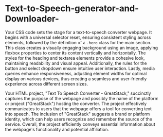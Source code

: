 # Text-to-Speech-generator-and-Downloader-


Your CSS code sets the stage for a text-to-speech converter webpage. It begins with a universal selector reset, ensuring consistent styling across elements, followed by the definition of a `.hero` class for the main section. This class creates a visually engaging background using an image, applying flexbox properties to center its content vertically and horizontally. The styles for the heading and textarea elements provide a cohesive look, maintaining readability and visual appeal. Additionally, the rules for the button and select dropdown ensure intuitive user interaction. Lastly, media queries enhance responsiveness, adjusting element widths for optimal display on various devices, thus creating a seamless and user-friendly experience across different screen sizes.

Your HTML project, "Text To Speech Converter - GreatStack," succinctly captures the purpose of the webpage and possibly the name of the platform or project ("GreatStack") hosting the converter. The project effectively communicates to users that the webpage offers a tool for converting text into speech. The inclusion of "GreatStack" suggests a brand or platform identity, which can help users recognize and remember the source of the service. Overall, the project efficiently conveys essential information about the webpage's functionality and potential affiliation.
